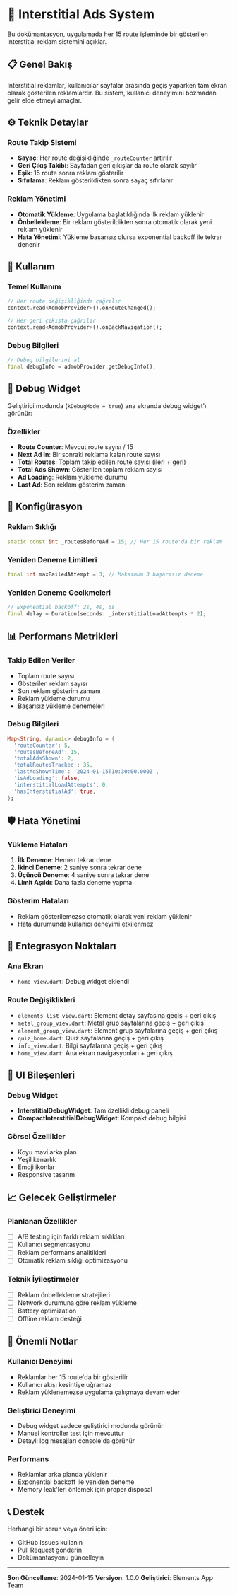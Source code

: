 # 🎯 Interstitial Ads System

Bu dokümantasyon, uygulamada her 15 route işleminde bir gösterilen interstitial reklam sistemini açıklar.

## 📋 Genel Bakış

Interstitial reklamlar, kullanıcılar sayfalar arasında geçiş yaparken tam ekran olarak gösterilen reklamlardır. Bu sistem, kullanıcı deneyimini bozmadan gelir elde etmeyi amaçlar.

## ⚙️ Teknik Detaylar

### Route Takip Sistemi

- **Sayaç**: Her route değişikliğinde `_routeCounter` artırılır
- **Geri Çıkış Takibi**: Sayfadan geri çıkışlar da route olarak sayılır
- **Eşik**: 15 route sonra reklam gösterilir
- **Sıfırlama**: Reklam gösterildikten sonra sayaç sıfırlanır

### Reklam Yönetimi

- **Otomatik Yükleme**: Uygulama başlatıldığında ilk reklam yüklenir
- **Önbellekleme**: Bir reklam gösterildikten sonra otomatik olarak yeni reklam yüklenir
- **Hata Yönetimi**: Yükleme başarısız olursa exponential backoff ile tekrar denenir

## 🚀 Kullanım

### Temel Kullanım

```dart
// Her route değişikliğinde çağrılır
context.read<AdmobProvider>().onRouteChanged();

// Her geri çıkışta çağrılır
context.read<AdmobProvider>().onBackNavigation();
```

### Debug Bilgileri

```dart
// Debug bilgilerini al
final debugInfo = admobProvider.getDebugInfo();
```

## 📱 Debug Widget

Geliştirici modunda (`kDebugMode = true`) ana ekranda debug widget'ı görünür:

### Özellikler

- **Route Counter**: Mevcut route sayısı / 15
- **Next Ad In**: Bir sonraki reklama kalan route sayısı
- **Total Routes**: Toplam takip edilen route sayısı (ileri + geri)
- **Total Ads Shown**: Gösterilen toplam reklam sayısı
- **Ad Loading**: Reklam yükleme durumu
- **Last Ad**: Son reklam gösterim zamanı

## 🔧 Konfigürasyon

### Reklam Sıklığı

```dart
static const int _routesBeforeAd = 15; // Her 15 route'da bir reklam
```

### Yeniden Deneme Limitleri

```dart
final int maxFailedAttempt = 3; // Maksimum 3 başarısız deneme
```

### Yeniden Deneme Gecikmeleri

```dart
// Exponential backoff: 2s, 4s, 6s
final delay = Duration(seconds: _interstitialLoadAttempts * 2);
```

## 📊 Performans Metrikleri

### Takip Edilen Veriler

- Toplam route sayısı
- Gösterilen reklam sayısı
- Son reklam gösterim zamanı
- Reklam yükleme durumu
- Başarısız yükleme denemeleri

### Debug Bilgileri

```dart
Map<String, dynamic> debugInfo = {
  'routeCounter': 5,
  'routesBeforeAd': 15,
  'totalAdsShown': 2,
  'totalRoutesTracked': 35,
  'lastAdShownTime': '2024-01-15T10:30:00.000Z',
  'isAdLoading': false,
  'interstitialLoadAttempts': 0,
  'hasInterstitialAd': true,
};
```

## 🛡️ Hata Yönetimi

### Yükleme Hataları

1. **İlk Deneme**: Hemen tekrar dene
2. **İkinci Deneme**: 2 saniye sonra tekrar dene
3. **Üçüncü Deneme**: 4 saniye sonra tekrar dene
4. **Limit Aşıldı**: Daha fazla deneme yapma

### Gösterim Hataları

- Reklam gösterilemezse otomatik olarak yeni reklam yüklenir
- Hata durumunda kullanıcı deneyimi etkilenmez

## 📍 Entegrasyon Noktaları

### Ana Ekran

- `home_view.dart`: Debug widget eklendi

### Route Değişiklikleri

- `elements_list_view.dart`: Element detay sayfasına geçiş + geri çıkış
- `metal_group_view.dart`: Metal grup sayfalarına geçiş + geri çıkış
- `element_group_view.dart`: Element grup sayfalarına geçiş + geri çıkış
- `quiz_home.dart`: Quiz sayfalarına geçiş + geri çıkış
- `info_view.dart`: Bilgi sayfalarına geçiş + geri çıkış
- `home_view.dart`: Ana ekran navigasyonları + geri çıkış

## 🎨 UI Bileşenleri

### Debug Widget

- **InterstitialDebugWidget**: Tam özellikli debug paneli
- **CompactInterstitialDebugWidget**: Kompakt debug bilgisi

### Görsel Özellikler

- Koyu mavi arka plan
- Yeşil kenarlık
- Emoji ikonlar
- Responsive tasarım

## 📈 Gelecek Geliştirmeler

### Planlanan Özellikler

- [ ] A/B testing için farklı reklam sıklıkları
- [ ] Kullanıcı segmentasyonu
- [ ] Reklam performans analitikleri
- [ ] Otomatik reklam sıklığı optimizasyonu

### Teknik İyileştirmeler

- [ ] Reklam önbellekleme stratejileri
- [ ] Network durumuna göre reklam yükleme
- [ ] Battery optimization
- [ ] Offline reklam desteği

## 🚨 Önemli Notlar

### Kullanıcı Deneyimi

- Reklamlar her 15 route'da bir gösterilir
- Kullanıcı akışı kesintiye uğramaz
- Reklam yüklenemezse uygulama çalışmaya devam eder

### Geliştirici Deneyimi

- Debug widget sadece geliştirici modunda görünür
- Manuel kontroller test için mevcuttur
- Detaylı log mesajları console'da görünür

### Performans

- Reklamlar arka planda yüklenir
- Exponential backoff ile yeniden deneme
- Memory leak'leri önlemek için proper disposal

## 📞 Destek

Herhangi bir sorun veya öneri için:

- GitHub Issues kullanın
- Pull Request gönderin
- Dokümantasyonu güncelleyin

---

**Son Güncelleme**: 2024-01-15
**Versiyon**: 1.0.0
**Geliştirici**: Elements App Team
